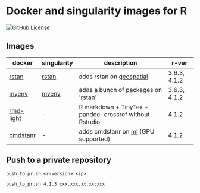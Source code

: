 # Docker and singularity images for R

[![GitHub License](https://img.shields.io/badge/license-MIT-green.svg)](https://opensource.org/licenses/MIT)


## Images

| docker                                                                         | singularity                                                                     | description                                                                                | r-ver        |
|--------------------------------------------------------------------------------|---------------------------------------------------------------------------------|--------------------------------------------------------------------------------------------|--------------|
| [rstan](https://hub.docker.com/repository/docker/mattocci/rstan)               | [rstan](https://cloud.sylabs.io/library/mattocci27/default/rstan)               | adds rstan on [geospatial](https://hub.docker.com/r/rocker/geospatial)                     | 3.6.3, 4.1.2 |
| [myenv](https://hub.docker.com/repository/docker/mattocci/myenv)               | [myenv](https://cloud.sylabs.io/library/mattocci27/default/myenv)               | adds a bunch of packages on 'rstan'                                                        | 3.6.3, 4.1.2 |
| [rmd-light](https://hub.docker.com/repository/docker/mattocci/rmd-light)               | -               | R markdown + TinyTex + pandoc-crossref without Rstudio |  4.1.2 |
| [cmdstanr](https://hub.docker.com/repository/docker/mattocci/cmdstanr)               | -               | adds cmdstanr on [ml](https://hub.docker.com/r/rocker/ml) (GPU supported)                  | 4.1.2 |



## Push to a private repository

`push_to_pr.sh <r-version> <ip>`

```
push_to_pr.sh 4.1.3 xxx.xxx.xx.xx:xxx
```
